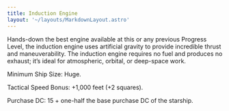 ```yaml
---
title: Induction Engine
layout: '~/layouts/MarkdownLayout.astro'
---
```

Hands-down the best engine available at this or any previous Progress Level,
the induction engine uses artificial gravity to provide incredible thrust and
maneuverability. The induction engine requires no fuel and produces no
exhaust; it’s ideal for atmospheric, orbital, or deep-space work.

Minimum Ship Size: Huge.

Tactical Speed Bonus: +1,000 feet (+2 squares).

Purchase DC: 15 + one-half the base purchase DC of the starship.

